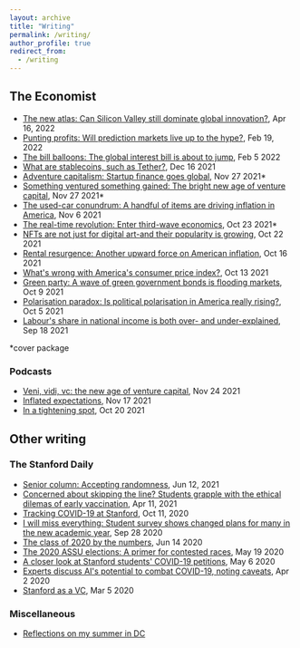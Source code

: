 ```yaml
---
layout: archive
title: "Writing"
permalink: /writing/
author_profile: true
redirect_from:
  - /writing
---
```


## __The Economist__
- [The new atlas: Can Silicon Valley still dominate global innovation?](https://www.economist.com/business/can-silicon-valley-still-dominate-global-innovation/21808708), Apr 16, 2022
- [Punting profits: Will prediction markets live up to the hype?](https://www.economist.com/finance-and-economics/2022/02/19/will-prediction-markets-live-up-to-the-hype), Feb 19, 2022
- [The bill balloons: The global interest bill is about to jump](https://www.economist.com/finance-and-economics/the-global-interest-bill-is-about-to-jump/21807488), Feb 5 2022
- [What are stablecoins, such as Tether?](https://www.economist.com/the-economist-explains/2021/12/16/what-are-stablecoins-such-as-tether), Dec 16 2021
- [Adventure capitalism: Startup finance goes global](https://www.economist.com/leaders/2021/11/27/adventure-capitalism), Nov 27 2021*
- [Something ventured something gained: The bright new age of venture capital](https://www.economist.com/finance-and-economics/2021/11/23/the-bright-new-age-of-venture-capital/21806438), Nov 27 2021*
- [The used-car conundrum: A handful of items are driving inflation in America](https://www.economist.com/graphic-detail/2021/11/06/a-handful-of-items-are-driving-inflation-in-america), Nov 6 2021
- [The real-time revolution: Enter third-wave economics](https://www.economist.com/briefing/2021/10/23/enter-third-wave-economics), Oct 23 2021*
- [NFTs are not just for digital art-and their popularity is growing](https://www.economist.com/graphic-detail/2021/10/22/nfts-are-not-just-for-digital-art-and-their-popularity-is-growing), Oct 22 2021
- [Rental resurgence: Another upward force on American inflation](https://www.economist.com/finance-and-economics/2021/10/16/another-upward-force-on-american-inflation-the-housing-boom), Oct 16 2021
- [What's wrong with America's consumer price index?](https://www.economist.com/graphic-detail/2021/10/13/whats-wrong-with-americas-consumer-price-index), Oct 13 2021
- [Green party: A wave of green government bonds is flooding markets](https://www.economist.com/finance-and-economics/2021/10/09/a-wave-of-green-government-bonds-is-flooding-markets), Oct 9 2021
- [Polarisation paradox: Is political polarisation in America really rising?](https://www.economist.com/the-economist-explains/2021/10/05/is-political-polarisation-in-america-really-rising), Oct 5 2021
- [Labour's share in national income is both over- and under-explained](https://www.economist.com/finance-and-economics/2021/09/18/labours-share-in-national-income-is-both-over-and-under-explained), Sep 18 2021

*cover package


### Podcasts
- [Veni, vidi, vc: the new age of venture capital](https://www.economist.com/podcasts/2021/11/24/veni-vidi-vc-the-new-age-of-venture-capital), Nov 24 2021
- [Inflated expectations](https://www.economist.com/podcasts/2021/11/17/will-central-bankers-act-to-curb-inflation), Nov 17 2021
- [In a tightening spot](https://www.economist.com/podcasts/2021/10/20/in-a-tightening-spot-will-the-bank-of-england-raise-interest-rates-first), Oct 20 2021


## Other writing

### The Stanford Daily
- [Senior column: Accepting randomness](https://stanforddaily.com/2021/06/12/ramani-accepting-randomness/), Jun 12, 2021
- [Concerned about skipping the line? Students grapple with the ethical dilemas of early vaccination](https://stanforddaily.com/2021/04/11/concerned-about-skipping-the-line-students-grapple-with-the-ethical-dilemmas-of-early-vaccination/), Apr 11, 2021
- [Tracking COVID-19 at Stanford](https://stanforddaily.com/2020/10/11/tracking-covid-19-at-stanford/), Oct 11, 2020
- [I will miss everything: Student survey shows changed plans for many in the new academic year](https://stanforddaily.com/2020/09/28/i-will-miss-everything-student-survey-shows-changed-plans-for-many-in-the-new-academic-year/), Sep 28 2020
- [The class of 2020 by the numbers](https://stanforddaily.com/2020/06/14/the-class-of-2020-by-the-numbers/), Jun 14 2020
- [The 2020 ASSU elections: A primer for contested races](https://stanforddaily.com/2020/05/19/the-2020-assu-elections-a-primer-for-contested-races/), May 19 2020
- [A closer look at Stanford students' COVID-19 petitions](https://stanforddaily.com/2020/05/06/a-closer-look-at-stanford-students-covid-19-petitions/), May 6 2020
- [Experts discuss AI's potential to combat COVID-19, noting caveats](https://stanforddaily.com/2020/04/02/experts-discuss-ais-potential-to-combat-covid-19-noting-caveats/), Apr 2 2020
- [Stanford as a VC](https://stanforddaily.com/2020/03/05/stanford-as-a-vc/), Mar 5 2020


### Miscellaneous
- [Reflections on my summer in DC](https://www.thewlp.com/post/2018/08/14/look-back-at-wlp-2018-summer-of-relationships)